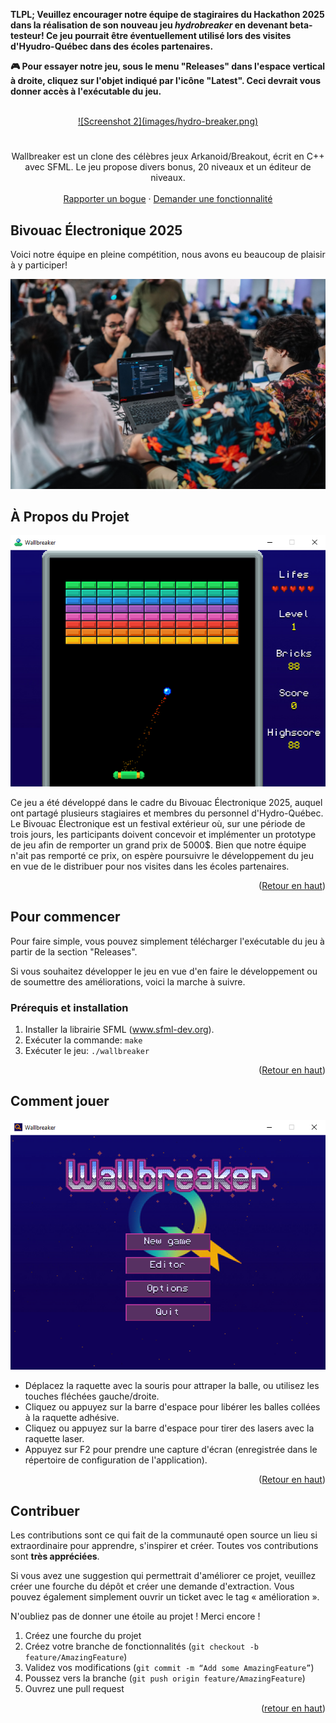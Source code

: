 

<!-- Improved compatibility of back to top link: See: https://github.com/othneildrew/Best-README-Template/pull/73 -->
<a id="readme-top"></a>

**TLPL; Veuillez encourager notre équipe de stagiraires du Hackathon 2025 dans la réalisation de son nouveau jeu *hydrobreaker* en devenant beta-testeur! Ce jeu pourrait être éventuellement utilisé lors des visites d'Hyudro-Québec dans des écoles partenaires.**

**🎮 Pour essayer notre jeu, sous le menu "Releases" dans l'espace vertical à droite, cliquez sur l'objet indiqué par l'icône "Latest".  Ceci devrait vous donner accès à l'exécutable du jeu.**

<!-- PROJECT LOGO -->
<br />
<div align="center">
  <a href="https://github.com/hydroquebec/hydrobreaker">
![Screenshot 2](images/hydro-breaker.png)
  </a>

<h1 align="center"></h1>

  <p align="center">
    Wallbreaker est un clone des célèbres jeux Arkanoid/Breakout, écrit en C++ avec SFML. Le jeu propose divers bonus, 20 niveaux et un éditeur de niveaux.
    <br />
    <br />
    <a href="https://github.com/hydroquebec/hydrobreaker/issues/new?labels=bug&template=bug-report---.md">Rapporter un bogue</a>
    &middot;
    <a href="https://github.com/hydroquebec/hydrobreaker/issues/new?labels=enhancement&template=feature-request---.md">Demander une fonctionnalité</a>
  </p>
</div>

## Bivouac Électronique 2025

Voici notre équipe en pleine compétition, nous avons eu beaucoup de plaisir à y participer!

<img src="images/hackathon.jpg" alt="Hackathon">


<!-- ABOUT THE PROJECT -->
## À Propos du Projet

![Screenshot 1](images/hydro-breaker2.png)

Ce jeu a été développé dans le cadre du Bivouac Électronique 2025, auquel ont partagé plusieurs stagiaires et membres du personnel d'Hydro-Québec.  Le Bivouac Électronique est un festival extérieur où, sur une période de trois jours, les participants doivent concevoir et implémenter un prototype de jeu afin de remporter un grand prix de 5000$.  Bien que notre équipe n'ait pas remporté ce prix, on espère poursuivre le développement du jeu en vue de le distribuer pour nos visites dans les écoles partenaires.

<p align="right">(<a href="#readme-top">Retour en haut</a>)</p>



<!-- GETTING STARTED -->
## Pour commencer

Pour faire simple, vous pouvez simplement télécharger l'exécutable du jeu à partir de la section "Releases".

Si vous souhaitez développer le jeu en vue d'en faire le développement ou de soumettre des améliorations, voici la marche à suivre.

### Prérequis et installation

1. Installer la librairie SFML (www.sfml-dev.org).
2. Exécuter la commande: `make`
3. Exécuter le jeu: `./wallbreaker`


<p align="right">(<a href="#readme-top">Retour en haut</a>)</p>


<!-- USAGE EXAMPLES -->
## Comment jouer

![Screenshot 2](images/hydro-breaker.png)

- Déplacez la raquette avec la souris pour attraper la balle, ou utilisez les touches fléchées gauche/droite.
- Cliquez ou appuyez sur la barre d'espace pour libérer les balles collées à la raquette adhésive.
- Cliquez ou appuyez sur la barre d'espace pour tirer des lasers avec la raquette laser.
- Appuyez sur F2 pour prendre une capture d'écran (enregistrée dans le répertoire de configuration de l'application).

<p align="right">(<a href="#readme-top">Retour en haut</a>)</p>

<!-- CONTRIBUTING -->
## Contribuer

Les contributions sont ce qui fait de la communauté open source un lieu si extraordinaire pour apprendre, s'inspirer et créer. Toutes vos contributions sont **très appréciées**.

Si vous avez une suggestion qui permettrait d'améliorer ce projet, veuillez créer une fourche du dépôt et créer une demande d'extraction. Vous pouvez également simplement ouvrir un ticket avec le tag « amélioration ».

N'oubliez pas de donner une étoile au projet ! Merci encore !

1. Créez une fourche du projet
2. Créez votre branche de fonctionnalités (`git checkout -b feature/AmazingFeature`)
3. Validez vos modifications (`git commit -m “Add some AmazingFeature”`)
4. Poussez vers la branche (`git push origin feature/AmazingFeature`)
5. Ouvrez une pull request

<p align="right">(<a href="#readme-top">retour en haut</a>)</p>

